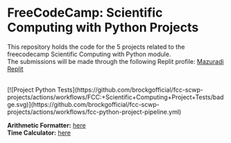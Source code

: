 # FreeCodeCamp: Scientific Computing with Python Projects
This repository holds the code for the 5 projects related to the freecodecamp Scientific Computing with Python module.<br>
The submissions will be made through the following Replit profile: [Mazuradi Replit](https://replit.com/@Mazuradi)<br> 

<br>
[![Project Python Tests](https://github.com/brockgofficial/fcc-scwp-projects/actions/workflows/FCC:+Scientific+Computing+Project+Tests/badge.svg)](https://github.com/brockgofficial/fcc-scwp-projects/actions/workflows/fcc-python-project-pipeline.yml)
<br>

**Arithmetic Formatter:** [here](https://replit.com/@Mazuradi/FCC-Arithmetic-Formatter)  
**Time Calculator:** [here](https://replit.com/@Mazuradi/FCC-Time-Calculator)